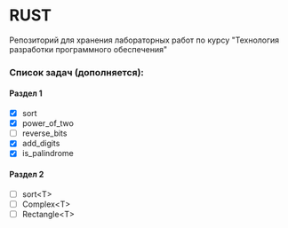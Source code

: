 # RUST

Репозиторий для хранения лабораторных работ по курсу   "Технология разработки программного обеспечения"

### Список задач (дополняется):

#### Раздел 1
- [x] sort
- [x] power\_of\_two
- [ ] reverse\_bits
- [x] add\_digits
- [x] is\_palindrome

#### Раздел 2
- [ ] sort\<T\>
- [ ] Complex\<T\>
- [ ] Rectangle\<T\>
